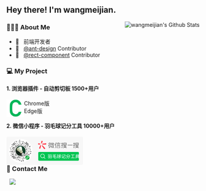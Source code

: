 <h2> Hey there! I'm wangmeijian.</h2>

<img align="right" src="https://github-readme-stats.vercel.app/api?username=wangmeijian&include_all_commits=true&count_private=true&show_icons=true&theme=tokyonight" alt="wangmeijian's Github Stats">

<h3> 👨🏻‍💻 About Me </h3>

- 🔭 &nbsp; 前端开发者
- 🌱 &nbsp; [@ant-design](https://github.com/ant-design/pro-components) Contributor
- 🌱 &nbsp; [@rect-component](https://github.com/react-component) Contributor

<h3>💻 My Project</h3>

<h4>1. 浏览器插件 - 自动剪切板 1500+用户</h4>
<img align="left" src="https://github.com/wangmeijian/auto_clipboard/raw/main/extension/images/icon@128.png" height="46" />  

Chrome版  
Edge版  

<h4 style="clear: both;">2. 微信小程序 - 羽毛球记分工具 10000+用户</h4>
<img align="left" src="image/qrcode.png" width="200" />  

<h3 style="clear: both;">🤔 Contact Me</h3>

&nbsp; <a href="mailto:wangmeijian2016@gmail.com" target="_blank" rel="noopener noreferrer"><img src="https://img.icons8.com/plasticine/100/000000/gmail.png"  width="50" /></a>

